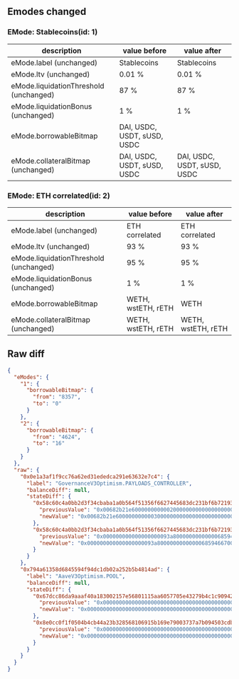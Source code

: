 ## Emodes changed

### EMode: Stablecoins(id: 1)

| description | value before | value after |
| --- | --- | --- |
| eMode.label (unchanged) | Stablecoins | Stablecoins |
| eMode.ltv (unchanged) | 0.01 % | 0.01 % |
| eMode.liquidationThreshold (unchanged) | 87 % | 87 % |
| eMode.liquidationBonus (unchanged) | 1 % | 1 % |
| eMode.borrowableBitmap | DAI, USDC, USDT, sUSD, USDC |  |
| eMode.collateralBitmap (unchanged) | DAI, USDC, USDT, sUSD, USDC | DAI, USDC, USDT, sUSD, USDC |


### EMode: ETH correlated(id: 2)

| description | value before | value after |
| --- | --- | --- |
| eMode.label (unchanged) | ETH correlated | ETH correlated |
| eMode.ltv (unchanged) | 93 % | 93 % |
| eMode.liquidationThreshold (unchanged) | 95 % | 95 % |
| eMode.liquidationBonus (unchanged) | 1 % | 1 % |
| eMode.borrowableBitmap | WETH, wstETH, rETH | WETH |
| eMode.collateralBitmap (unchanged) | WETH, wstETH, rETH | WETH, wstETH, rETH |


## Raw diff

```json
{
  "eModes": {
    "1": {
      "borrowableBitmap": {
        "from": "8357",
        "to": "0"
      }
    },
    "2": {
      "borrowableBitmap": {
        "from": "4624",
        "to": "16"
      }
    }
  },
  "raw": {
    "0x0e1a3af1f9cc76a62ed31ededca291e63632e7c4": {
      "label": "GovernanceV3Optimism.PAYLOADS_CONTROLLER",
      "balanceDiff": null,
      "stateDiff": {
        "0x58c60c4a0bb2d3f34cbaba1a0b564f51356f6627445683dc231bf6b72193af3c": {
          "previousValue": "0x00682b21e6000000000002000000000000000000000000000000000000000000",
          "newValue": "0x00682b21e6000000000003000000000000000000000000000000000000000000"
        },
        "0x58c60c4a0bb2d3f34cbaba1a0b564f51356f6627445683dc231bf6b72193af3d": {
          "previousValue": "0x000000000000000000093a800000000000006859466700000000000000000000",
          "newValue": "0x000000000000000000093a8000000000000068594667000000000000682b21e7"
        }
      }
    },
    "0x794a61358d6845594f94dc1db02a252b5b4814ad": {
      "label": "AaveV3Optimism.POOL",
      "balanceDiff": null,
      "stateDiff": {
        "0x67dcc86da9aaaf40a183002157e56801115aa6057705e43279b4c1c90942d6b4": {
          "previousValue": "0x0000000000000000000000000000000000000000000000000000000000001210",
          "newValue": "0x0000000000000000000000000000000000000000000000000000000000000010"
        },
        "0x8e0cc0f1f0504b4cb44a23b328568106915b169e79003737a7b094503cdbeeb2": {
          "previousValue": "0x00000000000000000000000000000000000000000000000000000000000020a5",
          "newValue": "0x0000000000000000000000000000000000000000000000000000000000000000"
        }
      }
    }
  }
}
```
